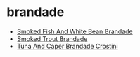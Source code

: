 # brandade

 * [Smoked Fish And White Bean Brandade](index/s/smoked-fish-and-white-bean-brandade-10116.json)
 * [Smoked Trout Brandade](index/s/smoked-trout-brandade-51245220.json)
 * [Tuna And Caper Brandade Crostini](index/t/tuna-and-caper-brandade-crostini-231980.json)
